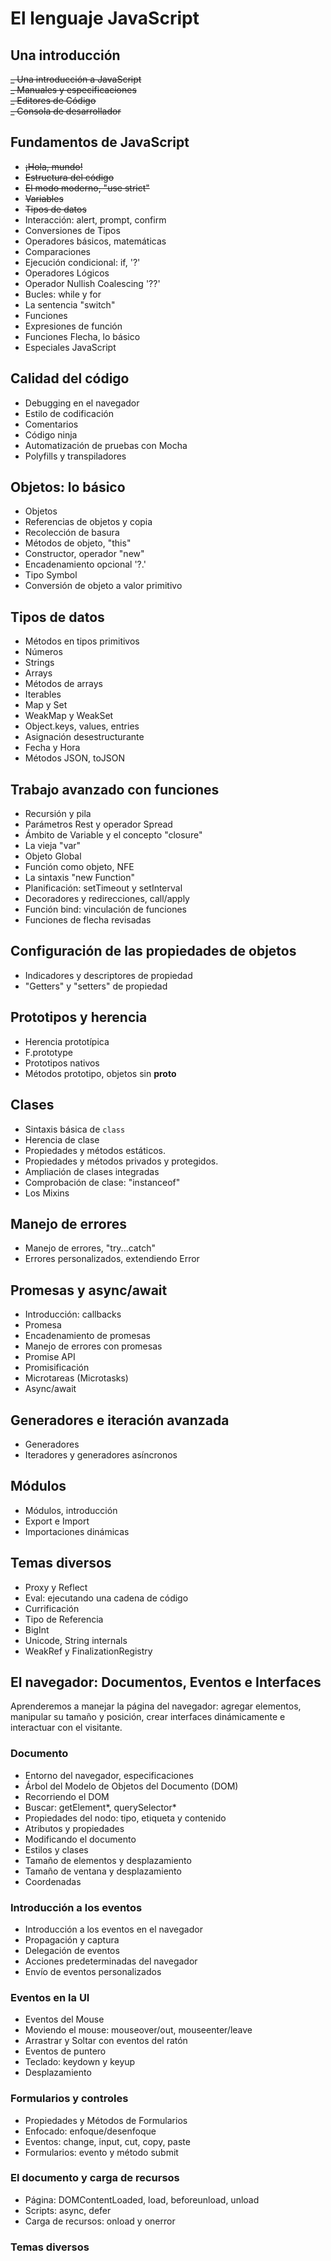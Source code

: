 # El lenguaje JavaScript

## Una introducción

<del>_ Una introducción a JavaScript<del>  
 <del>_ Manuales y especificaciones<del>  
 <del>_ Editores de Código<del>  
 <del>_ Consola de desarrollador<del>

## Fundamentos de JavaScript

- <del>¡Hola, mundo!<del>
- <del>Estructura del código<del>
- <del>El modo moderno, "use strict"<del>
- <del> Variables<del>
- <del>Tipos de datos<del>
- Interacción: alert, prompt, confirm
- Conversiones de Tipos
- Operadores básicos, matemáticas
- Comparaciones
- Ejecución condicional: if, '?'
- Operadores Lógicos
- Operador Nullish Coalescing '??'
- Bucles: while y for
- La sentencia "switch"
- Funciones
- Expresiones de función
- Funciones Flecha, lo básico
- Especiales JavaScript

## Calidad del código

- Debugging en el navegador
- Estilo de codificación
- Comentarios
- Código ninja
- Automatización de pruebas con Mocha
- Polyfills y transpiladores

## Objetos: lo básico

- Objetos
- Referencias de objetos y copia
- Recolección de basura
- Métodos de objeto, "this"
- Constructor, operador "new"
- Encadenamiento opcional '?.'
- Tipo Symbol
- Conversión de objeto a valor primitivo

## Tipos de datos

- Métodos en tipos primitivos
- Números
- Strings
- Arrays
- Métodos de arrays
- Iterables
- Map y Set
- WeakMap y WeakSet
- Object.keys, values, entries
- Asignación desestructurante
- Fecha y Hora
- Métodos JSON, toJSON

## Trabajo avanzado con funciones

- Recursión y pila
- Parámetros Rest y operador Spread
- Ámbito de Variable y el concepto "closure"
- La vieja "var"
- Objeto Global
- Función como objeto, NFE
- La sintaxis "new Function"
- Planificación: setTimeout y setInterval
- Decoradores y redirecciones, call/apply
- Función bind: vinculación de funciones
- Funciones de flecha revisadas

## Configuración de las propiedades de objetos

- Indicadores y descriptores de propiedad
- "Getters" y "setters" de propiedad

## Prototipos y herencia

- Herencia prototípica
- F.prototype
- Prototipos nativos
- Métodos prototipo, objetos sin **proto**

## Clases

- Sintaxis básica de `class`
- Herencia de clase
- Propiedades y métodos estáticos.
- Propiedades y métodos privados y protegidos.
- Ampliación de clases integradas
- Comprobación de clase: "instanceof"
- Los Mixins

## Manejo de errores

- Manejo de errores, "try...catch"
- Errores personalizados, extendiendo Error

## Promesas y async/await

- Introducción: callbacks
- Promesa
- Encadenamiento de promesas
- Manejo de errores con promesas
- Promise API
- Promisificación
- Microtareas (Microtasks)
- Async/await

## Generadores e iteración avanzada

- Generadores
- Iteradores y generadores asíncronos

## Módulos

- Módulos, introducción
- Export e Import
- Importaciones dinámicas

## Temas diversos

- Proxy y Reflect
- Eval: ejecutando una cadena de código
- Currificación
- Tipo de Referencia
- BigInt
- Unicode, String internals
- WeakRef y FinalizationRegistry

## El navegador: Documentos, Eventos e Interfaces

Aprenderemos a manejar la página del navegador: agregar elementos, manipular su tamaño y posición, crear interfaces dinámicamente e interactuar con el visitante.

### Documento

- Entorno del navegador, especificaciones
- Árbol del Modelo de Objetos del Documento (DOM)
- Recorriendo el DOM
- Buscar: getElement*, querySelector*
- Propiedades del nodo: tipo, etiqueta y contenido
- Atributos y propiedades
- Modificando el documento
- Estilos y clases
- Tamaño de elementos y desplazamiento
- Tamaño de ventana y desplazamiento
- Coordenadas

### Introducción a los eventos

- Introducción a los eventos en el navegador
- Propagación y captura
- Delegación de eventos
- Acciones predeterminadas del navegador
- Envío de eventos personalizados

### Eventos en la UI

- Eventos del Mouse
- Moviendo el mouse: mouseover/out, mouseenter/leave
- Arrastrar y Soltar con eventos del ratón
- Eventos de puntero
- Teclado: keydown y keyup
- Desplazamiento

### Formularios y controles

- Propiedades y Métodos de Formularios
- Enfocado: enfoque/desenfoque
- Eventos: change, input, cut, copy, paste
- Formularios: evento y método submit

### El documento y carga de recursos

- Página: DOMContentLoaded, load, beforeunload, unload
- Scripts: async, defer
- Carga de recursos: onload y onerror

### Temas diversos
